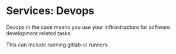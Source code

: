 # Services: Devops
Devops in the case means you use your inftrastructure for software development related tasks.

This can include running gitlab-ci runners